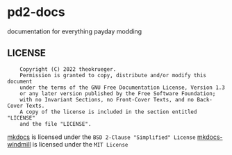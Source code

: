 # pd2-docs

documentation for everything payday modding

## LICENSE

```
    Copyright (C) 2022 theokrueger.
    Permission is granted to copy, distribute and/or modify this document
    under the terms of the GNU Free Documentation License, Version 1.3
    or any later version published by the Free Software Foundation;
    with no Invariant Sections, no Front-Cover Texts, and no Back-Cover Texts.
    A copy of the license is included in the section entitled "LICENSE"
    and the file "LICENSE".
```

[mkdocs](https://www.mkdocs.org/) is licensed under the `BSD 2-Clause "Simplified" License`
[mkdocs-windmill](https://github.com/gristlabs/mkdocs-windmill) is licensed under the `MIT License`
